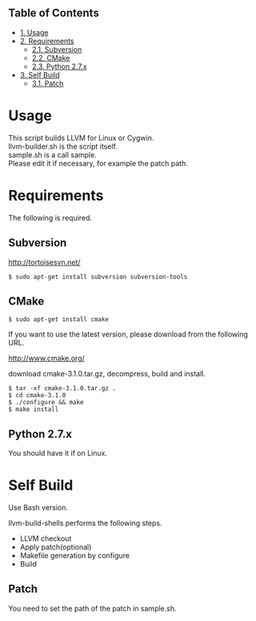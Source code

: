 <div id="table-of-contents">
<h2>Table of Contents</h2>
<div id="text-table-of-contents">
<ul>
<li><a href="#sec-1">1. Usage</a></li>
<li><a href="#sec-2">2. Requirements</a>
<ul>
<li><a href="#sec-2-1">2.1. Subversion</a></li>
<li><a href="#sec-2-2">2.2. CMake</a></li>
<li><a href="#sec-2-3">2.3. Python 2.7.x</a></li>
</ul>
</li>
<li><a href="#sec-3">3. Self Build</a>
<ul>
<li><a href="#sec-3-1">3.1. Patch</a></li>
</ul>
</li>
</ul>
</div>
</div>



# Usage<a id="sec-1" name="sec-1"></a>

This script builds LLVM for Linux or Cygwin.  
llvm-builder.sh is the script itself.  
sample.sh is a call sample.  
Please edit it if necessary, for example the patch path.  

# Requirements<a id="sec-2" name="sec-2"></a>

The following is required.  

## Subversion<a id="sec-2-1" name="sec-2-1"></a>

<http://tortoisesvn.net/>  

    $ sudo apt-get install subversion subversion-tools

## CMake<a id="sec-2-2" name="sec-2-2"></a>

    $ sudo apt-get install cmake

If you want to use the latest version, please download from the following URL.  

<http://www.cmake.org/>  

download cmake-3.1.0.tar.gz, decompress, build and install.  

    $ tar -xf cmake-3.1.0.tar.gz .
    $ cd cmake-3.1.0
    $ ./configure && make
    $ make install

## Python 2.7.x<a id="sec-2-3" name="sec-2-3"></a>

You should have it if on Linux.  

# Self Build<a id="sec-3" name="sec-3"></a>

Use Bash version.  

llvm-build-shells performs the following steps.  
-   LLVM checkout
-   Apply patch(optional)
-   Makefile generation by configure
-   Build

## Patch<a id="sec-3-1" name="sec-3-1"></a>

You need to set the path of the patch in sample.sh.
